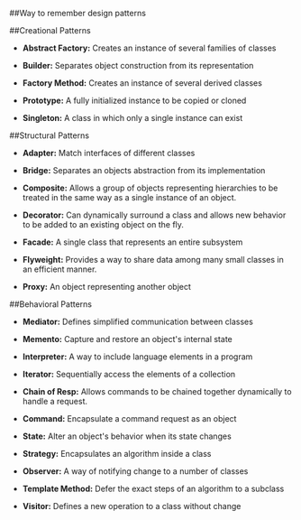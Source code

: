 ##Way to remember design patterns

##Creational Patterns

  + **Abstract Factory:** Creates an instance of several families of classes

  + **Builder:** Separates object construction from its representation

  + **Factory Method:** Creates an instance of several derived classes

  + **Prototype:** A fully initialized instance to be copied or cloned

  + **Singleton:** A class in which only a single instance can exist

##Structural Patterns

  + **Adapter:** Match interfaces of different classes

  + **Bridge:** Separates an objects abstraction from its implementation

  + **Composite:** Allows a group of objects representing hierarchies to be treated in the same way as a single instance of an object. 

  + **Decorator:** Can dynamically surround a class and allows new behavior to be added to an existing object on the fly.

  + **Facade:** A single class that represents an entire subsystem

  + **Flyweight:** Provides a way to share data among many small classes in an efficient manner. 

  + **Proxy:** An object representing another object


##Behavioral Patterns

  + **Mediator:** Defines simplified communication between classes

  + **Memento:** Capture and restore an object's internal state

  + **Interpreter:** A way to include language elements in a program

  + **Iterator:** Sequentially access the elements of a collection

  + **Chain of Resp:** Allows commands to be chained together dynamically to handle a request.

  + **Command:** Encapsulate a command request as an object

  + **State:** Alter an object's behavior when its state changes

  + **Strategy:** Encapsulates an algorithm inside a class

  + **Observer:** A way of notifying change to a number of classes

  + **Template Method:** Defer the exact steps of an algorithm to a 
subclass

  + **Visitor:** Defines a new operation to a class without change

